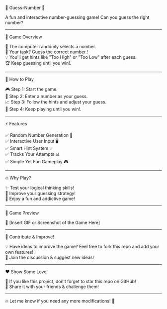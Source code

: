 🎯 Guess-Number 🎲

A fun and interactive number-guessing game! Can you guess the right number?



---

🌟 Game Overview

🔢 The computer randomly selects a number.<br>
🧠 Your task? Guess the correct number.!<br>
💡 You'll get hints like "Too High" or "Too Low" after each guess.<br>
🏆 Keep guessing until you win!.<br>


---

🚀 How to Play

🎮 Step 1: Start the game.<br>
🔢 Step 2: Enter a number as your guess.<br>
📈 Step 3: Follow the hints and adjust your guess.<br>
🏅 Step 4: Keep playing until you win!.<br>


---

⚡ Features

✅ Random Number Generation 🎲<br>
✅ Interactive User Input 🖥 <br>
✅ Smart Hint System 💡<br>
✅ Tracks Your Attempts 📊 <br>
✅ Simple Yet Fun Gameplay 🎮<br>


---

🔥 Why Play?

✨ Test your logical thinking skills! <br>
🧠 Improve your guessing strategy! <br>
🎉 Enjoy a fun and addictive game! <br>


---

📸 Game Preview

🎥 [Insert GIF or Screenshot of the Game Here]


---

🤝 Contribute & Improve! <br>

💡 Have ideas to improve the game? Feel free to fork this repo and add your own features! <br>
🔗 Join the discussion & suggest new ideas! <br>


---

❤ Show Some Love! <br>

🌟 If you like this project, don’t forget to star this repo on GitHub! <br>
💬 Share it with your friends & challenge them! <br>


---

🔥 Let me know if you need any more modifications! 🚀
